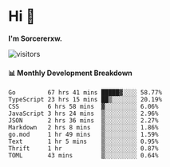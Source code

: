 # Hi 👋

**I'm Sorcererxw.**
 
![visitors](https://visitor-badge.glitch.me/badge?page_id=sorcererxw.sorcererx)

#### 📊 Monthly Development Breakdown

<!--START_SECTION:waka-->
```text
Go         67 hrs 41 mins █████▓░░░░ 58.77%
TypeScript 23 hrs 15 mins ██▒░░░░░░░ 20.19%
CSS        6 hrs 58 mins  ▓░░░░░░░░░ 6.06%
JavaScript 3 hrs 24 mins  ▒░░░░░░░░░ 2.96%
JSON       2 hrs 36 mins  ▒░░░░░░░░░ 2.27%
Markdown   2 hrs 8 mins   ▒░░░░░░░░░ 1.86%
go.mod     1 hr 49 mins   ▒░░░░░░░░░ 1.59%
Text       1 hr 5 mins    ▒░░░░░░░░░ 0.95%
Thrift     1 hr           ▒░░░░░░░░░ 0.87%
TOML       43 mins        ▒░░░░░░░░░ 0.64%
```
<!--END_SECTION:waka-->
